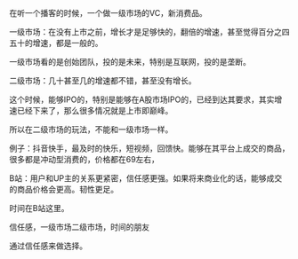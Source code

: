 在听一个播客的时候，一个做一级市场的VC，新消费品。

一级市场：在没有上市之前，增长才是足够快的，翻倍的增速，甚至觉得百分之四五十的增速，都是一般的。

一级市场看的是创始团队，投的是未来，特别是互联网，投的是垄断。

二级市场：几十甚至几的增速都不错，甚至没有增长。

这个时候，能够IPO的，特别是能够在A股市场IPO的，已经到达其要求，其实增速已经下来了，那么很多情况就是上市即巅峰。

所以在二级市场的玩法，不能和一级市场一样。

例子：抖音快手，最及时的快乐，短视频，回馈快。能够在其平台上成交的商品，很多都是冲动型消费的，价格都在69左右，

B站：用户和UP主的关系更紧密，信任感更强。如果将来商业化的话，能够成交的商品价格会更高。韧性更足。

时间在B站这里。

信任感，一级市场二级市场，时间的朋友

通过信任感来做选择。